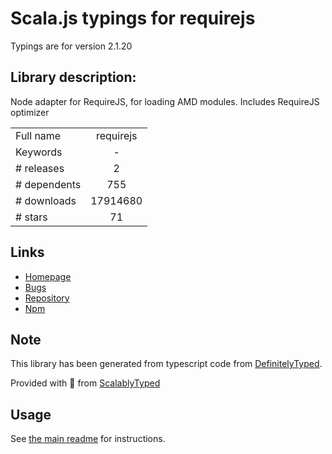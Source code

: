 
# Scala.js typings for requirejs

Typings are for version 2.1.20

## Library description:
Node adapter for RequireJS, for loading AMD modules. Includes RequireJS optimizer

|                    |                 |
| ------------------ | :-------------: |
| Full name          | requirejs |
| Keywords           | - |
| # releases         | 2 |
| # dependents       | 755 |
| # downloads        | 17914680 |
| # stars            | 71 |

## Links
- [Homepage](http://github.com/jrburke/r.js)
- [Bugs](https://github.com/jrburke/r.js/issues)
- [Repository](https://github.com/jrburke/r.js)
- [Npm](https://www.npmjs.com/package/requirejs)
    


## Note
This library has been generated from typescript code from [DefinitelyTyped](https://definitelytyped.org).

Provided with :purple_heart: from [ScalablyTyped](https://github.com/oyvindberg/ScalablyTyped)

## Usage
See [the main readme](../../readme.md) for instructions.


